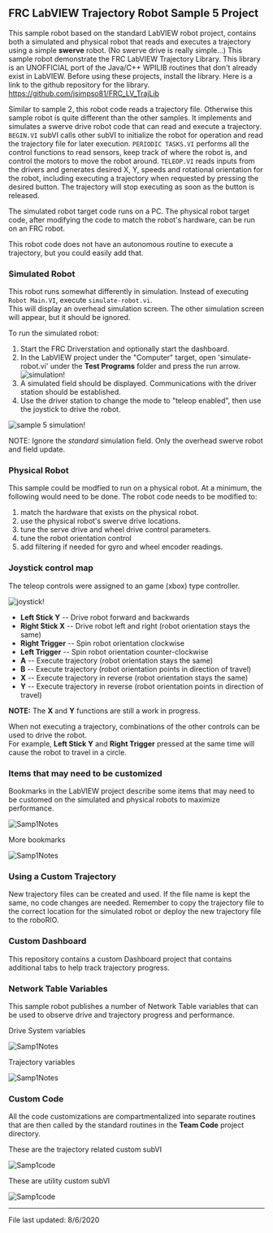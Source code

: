 ## FRC LabVIEW Trajectory Robot Sample 5 Project

This sample robot based on the standard LabVIEW robot project, contains both a simulated and physical robot that reads and executes a trajectory using a simple **swerve** robot.  (No swerve drive is really simple...)  This sample robot demonstrate the FRC LabVIEW Trajectory Library.  This library is an UNOFFICIAL port of the Java/C++ 
WPILIB routines that don't already exist in LabVIEW.  Before using these projects, install the library.  Here is a link to the github repository for the library.  https://github.com/jsimpso81/FRC_LV_TrajLib

Similar to sample 2, this robot code reads a trajectory file.  Otherwise this sample robot is quite different than the other samples.  It implements and simulates a swerve drive robot code that can read and execute a trajectory. `BEGIN.VI` subVI calls other subVI to initialize the robot for operation and read the trajectory file for later execution. `PERIODIC TASKS.VI` performs all the control functions to read sensors, keep track of where the robot is, and control the motors to move the robot around.  `TELEOP.VI` reads inputs from the drivers and generates desired X, Y, speeds and rotational orientation for the robot, including executing a trajectory when requested by pressing the desired button.  The trajectory will stop executing as soon as the button is released.

The simulated robot target code runs on a PC. The physical robot target code, after modifying the code to match the robot's hardware, can be run on an FRC robot.  

This robot code does not have an autonomous routine to execute a trajectory, but you could easily add that.

### Simulated Robot

This robot runs somewhat differently in simulation.  Instead of executing `Robot Main.VI`, execute `simulate-robot.vi`.  
This will display an overhead simulation screen.  The other simulation screen will appear, but it should be ignored.

To run the simulated robot:
1. Start the FRC Driverstation and optionally start the dashboard.
1. In the LabVIEW project under the "Computer" target, open 'simulate-robot.vi' under the **Test Programs** folder and press the run arrow.  ![simulation!](images/sample_5_main_pgm.PNG)
1. A simulated field should be displayed.  Communications with the driver station should be established.
1. Use the driver station to change the mode to "teleop enabled", then use the joystick to drive the robot.

![sample 5 simulation!](images/sample_5_simulation.PNG)

NOTE:  Ignore the *standard* simulation field.  Only the overhead swerve robot and field update.

### Physical Robot

This sample could be modfied to run on a physical robot.  At a minimum, the following would need to be done.
The robot code needs to be modified to:
1. match the hardware that exists on the physical robot.
2. use the physical robot's swerve drive locations.
3. tune the serve drive and wheel drive control parameters.
4. tune the robot orientation control
5. add filtering if needed for gyro and wheel encoder readings.

### Joystick control map

The teleop controls were assigned to an game (xbox) type controller.

![joystick!](images/xbox-360_controller.png)

- **Left Stick Y** -- Drive robot forward and backwards
- **Right Stick X** -- Drive robot left and right (robot orientation stays the same)
- **Right Trigger** -- Spin robot orientation clockwise
- **Left Trigger** -- Spin robot orientation counter-clockwise
- **A** -- Execute trajectory (robot orientation stays the same)
- **B** -- Execute trajectory (robot orientation points in direction of travel)
- **X** -- Execute trajectory in reverse (robot orientation stays the same)
- **Y** -- Execute trajectory in reverse (robot orientation points in direction of travel)

**NOTE:** The **X** and **Y** functions are still a work in progress.

When not executing a trajectory, combinations of the other controls can be used to drive the robot.  
For example, **Left Stick Y** and **Right Trigger** pressed at the same time will cause the robot to travel in a circle. 

### Items that may need to be customized

Bookmarks in the LabVIEW project describe some items that may need to be customed on the simulated and physical robots to maximize performance.  

![Samp1Notes](images/sample5_bookmarks-A.PNG)

More bookmarks

![Samp1Notes](images/sample5_bookmarks-B.PNG)

### Using a Custom Trajectory

New trajectory files can be created and used.  If the file name is kept the same, no code changes are needed.  Remember to copy the trajectory file to the correct location for the simulated robot or deploy the new trajectory file to the roboRIO.

### Custom Dashboard

This repository contains a custom Dashboard project that contains additional tabs to help track trajectory progress.

### Network Table Variables

This sample robot publishes a number of Network Table variables that can be used to observe drive and trajectory progress and performance.

Drive System variables

![Samp1Notes](images/sample_5_dash_drive.PNG)

Trajectory variables

![Samp1Notes](images/sample_5_dash_traj.PNG)

### Custom Code

All the code customizations are compartmentalized into separate routines that are then called by the standard 
routines in the **Team Code** project directory.

These are the trajectory related custom subVI

![Samp1code](images/sample_5_traj_code.PNG)

These are utility custom subVI

![Samp1code](images/sample_5_misc_code.PNG)


---
File last updated: 8/6/2020
